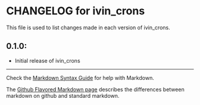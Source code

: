 # CHANGELOG for ivin_crons

This file is used to list changes made in each version of ivin_crons.

## 0.1.0:

* Initial release of ivin_crons

- - -
Check the [Markdown Syntax Guide](http://daringfireball.net/projects/markdown/syntax) for help with Markdown.

The [Github Flavored Markdown page](http://github.github.com/github-flavored-markdown/) describes the differences between markdown on github and standard markdown.
